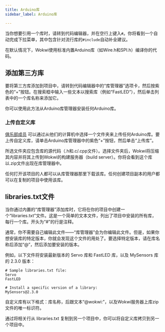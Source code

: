 ```yaml
---
title: Arduino库
sidebar_label: Arduino库

---
```


当你想要引用一个库时，请转到代码编辑器，并在空行上键入`#`。你将看到一个自动完成下拉菜单，其中包含针对流行库的`#include`自动补全建议。

在默认情况下，Wokwi使用标准内置Arduino库（如Wire.h和SPI.h）编译你的代码。

## 添加第三方库

要将第三方库添加到项目中，请转到代码编辑器中的“库管理器”选项卡，然后按紫色的“+”按钮。在搜索框中输入一些文本以搜索库（例如“FastLED”），然后单击列表中的一个库名称来添加它。

你可以使用此方法从Arduino库管理器安装任何Arduino库。

### 上传自定义库

[俱乐部成员](https://wokwi.com/club) 可以通过从他们的计算机中选择一个文件夹来上传任何Arduino库。要上传自定义库，请单击Arduino库管理器中的紫色“+”按钮，然后单击“上传库”。

所选文件夹应包含库的源代码（.h和.c/.cpp文件）。选择文件夹后，Wokwi将压缩其内容并将其上传到Wokwi的构建服务器（build server）。你将会看到这个库以.zip文件出现在库管理器中。

任何打开该项目的人都可以从库管理器那里下载该库。任何创建项目副本的用户都可以在复制的项目中使用该库。

## libraries.txt文件

当你通过内置的“库管理器”添加库时，它将在你的项目中创建一个“libraries.txt”文件。这是一个简单的文本文件，列出了项目中安装的所有库，每行一个库。开头为“#”的行是注释。

通常，你不需要自己编辑此文件——“库管理器”会为你编辑此文件。但是，如果你想安装库的特定版本，你就会发现这个文件的用处了。要选择特定版本，请在库名称后添加“@”，然后添加要安装的版本。

例如，以下文件将安装最新版本的 Servo 库和 FastLED 库，以及 MySensors 库的 2.3.0 版本：

```
# Sample libraries.txt file:
Servo
FastLED

# Install a specific version of a library:
MySensors@2.3.0
```

自定义库有以下格式：库名称，后跟文本“@wokwi:”，以及Wokwi服务器上库zip文件的唯一标识符。

通过将相关行从 libraries.txt 复制到另一个项目中，你可以将自定义库拷贝到另一个项目中。
